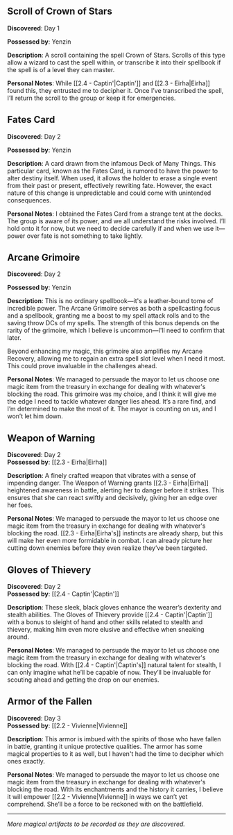 ## Scroll of Crown of Stars
**Discovered**: Day 1

**Possessed by**: Yenzin

**Description**: A scroll containing the spell Crown of Stars. Scrolls of this type allow a wizard to cast the spell within, or transcribe it into their spellbook if the spell is of a level they can master.

**Personal Notes**: While [[2.4 - Captin'|Captin']] and [[2.3 - Eirha|Eirha]] found this, they entrusted me to decipher it. Once I’ve transcribed the spell, I’ll return the scroll to the group or keep it for emergencies.

## Fates Card
**Discovered**: Day 2

**Possessed by**: Yenzin

**Description**: A card drawn from the infamous Deck of Many Things. This particular card, known as the Fates Card, is rumored to have the power to alter destiny itself. When used, it allows the holder to erase a single event from their past or present, effectively rewriting fate. However, the exact nature of this change is unpredictable and could come with unintended consequences.

**Personal Notes**: I obtained the Fates Card from a strange tent at the docks. The group is aware of its power, and we all understand the risks involved. I’ll hold onto it for now, but we need to decide carefully if and when we use it—power over fate is not something to take lightly.

## Arcane Grimoire
**Discovered**: Day 2

**Possessed by**: Yenzin

**Description**: This is no ordinary spellbook—it's a leather-bound tome of incredible power. The Arcane Grimoire serves as both a spellcasting focus and a spellbook, granting me a boost to my spell attack rolls and to the saving throw DCs of my spells. The strength of this bonus depends on the rarity of the grimoire, which I believe is uncommon—I'll need to confirm that later.

Beyond enhancing my magic, this grimoire also amplifies my Arcane Recovery, allowing me to regain an extra spell slot level when I need it most. This could prove invaluable in the challenges ahead.

**Personal Notes**: We managed to persuade the mayor to let us choose one magic item from the treasury in exchange for dealing with whatever's blocking the road. This grimoire was my choice, and I think it will give me the edge I need to tackle whatever danger lies ahead. It’s a rare find, and I’m determined to make the most of it. The mayor is counting on us, and I won’t let him down.

## Weapon of Warning
**Discovered**: Day 2  
**Possessed by**: [[2.3 - Eirha|Eirha]]

**Description**: A finely crafted weapon that vibrates with a sense of impending danger. The Weapon of Warning grants [[2.3 - Eirha|Eirha]] heightened awareness in battle, alerting her to danger before it strikes. This ensures that she can react swiftly and decisively, giving her an edge over her foes.

**Personal Notes**: We managed to persuade the mayor to let us choose one magic item from the treasury in exchange for dealing with whatever's blocking the road. [[2.3 - Eirha|Eirha's]] instincts are already sharp, but this will make her even more formidable in combat. I can already picture her cutting down enemies before they even realize they’ve been targeted.

## Gloves of Thievery
**Discovered**: Day 2  
**Possessed by**: [[2.4 - Captin'|Captin']]

**Description**: These sleek, black gloves enhance the wearer’s dexterity and stealth abilities. The Gloves of Thievery provide [[2.4 - Captin'|Captin']] with a bonus to sleight of hand and other skills related to stealth and thievery, making him even more elusive and effective when sneaking around.

**Personal Notes**: We managed to persuade the mayor to let us choose one magic item from the treasury in exchange for dealing with whatever's blocking the road. With [[2.4 - Captin'|Captin's]] natural talent for stealth, I can only imagine what he’ll be capable of now. They’ll be invaluable for scouting ahead and getting the drop on our enemies.

## Armor of the Fallen
**Discovered**: Day 3  
**Possessed by**: [[2.2 - Vivienne|Vivienne]]

**Description**: This armor is imbued with the spirits of those who have fallen in battle, granting it unique protective qualities. The armor has some magical properties to it as well, but I haven't had the time to decipher which ones exactly.

**Personal Notes**: We managed to persuade the mayor to let us choose one magic item from the treasury in exchange for dealing with whatever's blocking the road. With its enchantments and the history it carries, I believe it will empower [[2.2 - Vivienne|Vivienne]] in ways we can’t yet comprehend. She’ll be a force to be reckoned with on the battlefield.

-----
*More magical artifacts to be recorded as they are discovered.*